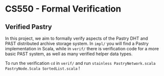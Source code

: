 # CS550 - Formal Verification 
## Verified Pastry
In this project, we aim to formally verify aspects of the Pastry DHT and PAST distributed archive storage system. In `impl/` you will find a Pastry implementation in Scala, while in `verif/` there is verification code for a more basic PAST system, as well as many verified helper data types.  

To run the verification `cd` in `verif/` and run `stainless PastryNetwork.scala PastryNode.Scala SortedList.scala` !

